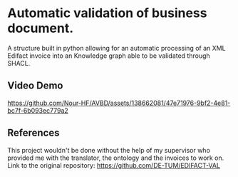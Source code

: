# Automatic validation of business document.
A structure built in python allowing for an automatic processing of an XML Edifact invoice into an Knowledge graph able to be validated through SHACL.

## Video Demo

https://github.com/Nour-HF/AVBD/assets/138662081/47e71976-9bf2-4e81-bc7f-6b093ec779a2

## References

This project wouldn't be done without the help of my supervisor who provided me with the translator, the ontology and the invoices to work on. Link to the original repository:  https://github.com/DE-TUM/EDIFACT-VAL